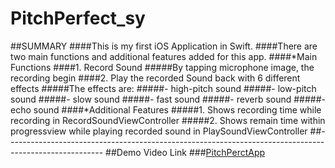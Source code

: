 # PitchPerfect_sy
##SUMMARY
####This is my first iOS Application in Swift.
####There are two main functions and additional features added for this app.
####*Main Functions
####1. Record Sound
#####By tapping microphone image, the recording begin
####2. Play the recorded Sound back with 6 different effects
#####The effects are:
#####- high-pitch sound
#####- low-pitch sound
#####- slow sound
#####- fast sound
#####- reverb sound
#####- echo sound
####*Additional Features
#####1. Shows recording time while recording in RecordSoundViewController
#####2. Shows remain time within progressview while playing recorded sound in PlaySoundViewController
##------------------------------------------------------------------------------------------------------
##Demo Video Link
###[PitchPerctApp](https://www.youtube.com/watch?v=Z5eMroswM-c)

